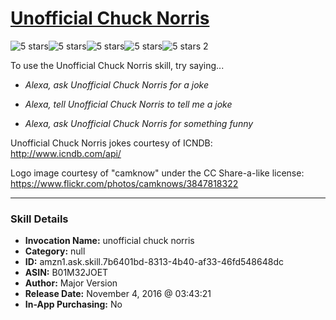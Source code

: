 # [Unofficial Chuck Norris](http://alexa.amazon.com/#skills/amzn1.ask.skill.7b6401bd-8313-4b40-af33-46fd548648dc)
![5 stars](../../images/ic_star_black_18dp_1x.png)![5 stars](../../images/ic_star_black_18dp_1x.png)![5 stars](../../images/ic_star_black_18dp_1x.png)![5 stars](../../images/ic_star_black_18dp_1x.png)![5 stars](../../images/ic_star_black_18dp_1x.png) 2

To use the Unofficial Chuck Norris skill, try saying...

* *Alexa, ask Unofficial Chuck Norris for a joke*

* *Alexa, tell Unofficial Chuck Norris to tell me a joke*

* *Alexa, ask Unofficial Chuck Norris for something funny*

Unofficial Chuck Norris jokes courtesy of ICNDB: http://www.icndb.com/api/

Logo image courtesy of "camknow" under the CC Share-a-like license: https://www.flickr.com/photos/camknows/3847818322

***

### Skill Details

* **Invocation Name:** unofficial chuck norris
* **Category:** null
* **ID:** amzn1.ask.skill.7b6401bd-8313-4b40-af33-46fd548648dc
* **ASIN:** B01M32JOET
* **Author:** Major Version
* **Release Date:** November 4, 2016 @ 03:43:21
* **In-App Purchasing:** No
